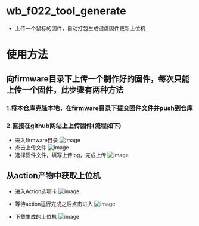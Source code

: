 # wb_f022_tool_generate
- 上传一个鼠标的固件，自动打包生成键盘固件更新上位机
# 使用方法
## 向firmware目录下上传一个制作好的固件，每次只能上传一个固件，此步骤有两种方法
  ### 1.将本仓库克隆本地，在firmware目录下提交固件文件并push到仓库
  ### 2.直接在github网站上上传固件(流程如下)
  - 进入firmware目录
  ![image](https://github.com/user-attachments/assets/174dee14-7610-41d4-8935-532eee841f28)
  - 点击上传文件
  ![image](https://github.com/user-attachments/assets/cc3a3e32-a9b3-4568-99ee-e79852b3561f)
  - 选择固件文件，填写上传log，完成上传
  ![image](https://github.com/user-attachments/assets/ab750e8e-56a4-44ad-a2cd-6225cfab0edf)


## 从action产物中获取上位机
- 进入Action选项卡
  ![image](https://github.com/user-attachments/assets/eb51e13e-2398-435d-96a3-ab25788f6ecf)
- 等待action运行完成之后点击进入
  ![image](https://github.com/user-attachments/assets/657c3aa5-e470-4716-9af0-54a107337dbc)

- 下载生成的上位机
  ![image](https://github.com/user-attachments/assets/d290cbc0-4575-4bd5-9e27-763ac16f9da2)

